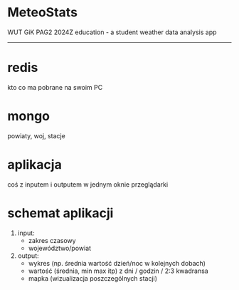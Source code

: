 # MeteoStats
WUT GiK PAG2 2024Z education - a student weather data analysis app

******************************************************************

# redis
kto co ma pobrane na swoim PC

# mongo
powiaty, woj, stacje

# aplikacja
coś z inputem i outputem w jednym oknie przeglądarki

# schemat aplikacji
1. input:
    - zakres czasowy
    - województwo/powiat
2. output: 
    - wykres (np. średnia wartość dzień/noc w kolejnych dobach)
    - wartość (średnia, min max itp) z dni / godzin / 2:3 kwadransa
    - mapka (wizualizacja poszczególnych stacji)